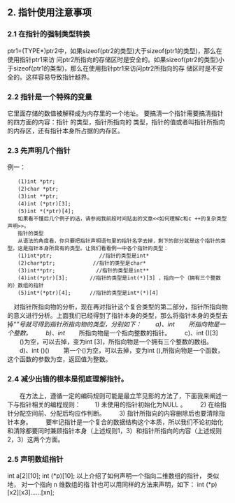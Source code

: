 ## 2. 指针使用注意事项 ##

### 2.1 在指针的强制类型转换 ###
ptr1=(TYPE*)ptr2中，如果sizeof(ptr2的类型)大于sizeof(ptr1的类型)，那么在使用指针ptr1来访
问ptr2所指向的存储区时是安全的。如果sizeof(ptr2的类型)小于sizeof(ptr1的类型)，那么在使用指针ptr1来访问ptr2所指向的存
储区时是不安全的。这样容易导致指针越界。

### 2.2 指针是一个特殊的变量 ###
它里面存储的数值被解释成为内存里的一个地址。 要搞清一个指针需要搞清指针的四方面的内容：指针
的类型，指针所指向的 类型，指针的值或者叫指针所指向的内存区，还有指针本身所占据的内存区。

### 2.3 先声明几个指针 ###

例一：

	　　(1)int *ptr; 
	　　(2)char *ptr; 
	　　(3)int **ptr; 
	　　(4)int (*ptr)[3]; 
	　　(5)int *(*ptr)[4]; 
	　　如果看不懂后几个例子的话，请参阅我前段时间贴出的文章<<如何理解c和c ++的复杂类型声明>>。
	　　指针的类型
	　　从语法的角度看，你只要把指针声明语句里的指针名字去掉，剩下的部分就是这个指针的类型。这是指针本身所具有的类型。让我们看看例一中各个指针的类型：
	　　(1)int*ptr;               //指针的类型是int* 
	　　(2)char*ptr;            //指针的类型是char* 
	　　(3)int**ptr;             //指针的类型是int** 
	　　(4)int(*ptr)[3];       //指针的类型是int(*)[3] ，指向一个（拥有三个整数的）数组的指针
	　　(5)int*(*ptr)[4];      //指针的类型是int*(*)[4] 

　对指针所指向物的分析，现在再对指针这个复合类型的第二部分，指针所指向物的意义进行分析。上面我们已经得到了指针本身的类型，那么将指针本身的类型去掉“*”号就可得到指针所指向物的类型，分别如下：
　　a)、int 
　　所指向物是一个整数。
　　b)、int* 
　　所指向物是一个指向整数的指针。
　　c)、int ()[3] 
　　()为空，可以去掉，变为int [3]，所指向物是一个拥有三个整数的数组。
　　d)、int ()() 
　　第一个()为空，可以去掉，变为int (),所指向物是一个函数，这个函数的参数为空，返回值为整数。

### 2.4 减少出错的根本是彻底理解指针。 ###
　　在方法上，遵循一定的编码规则可能是最立竿见影的方法了，下面我来阐述一下与指针相关的编程规则：
　　1) 未使用的指针初始化为NULL 。
　　2) 在给指针分配空间前、分配后均应作判断。
　　3) 指针所指向的内容删除后也要清除指针本身。
　　要牢记指针是一个复合的数据结构这个本质，所以我们不论初始化和清除都要同时兼顾指针本身（上述规则1，3）和指针所指向的内容（上述规则2，3）这两个方面。

### 2.5 声明数组指针  ###
int a[2][10];     int (*p)[10];
以上介绍了如何声明一个指向二维数组的指针， 类似地， 对一个指向 n 维数组的指
针也可以用同样的方法来声明，如下：
int (*p)[x2][x3]......[xn];